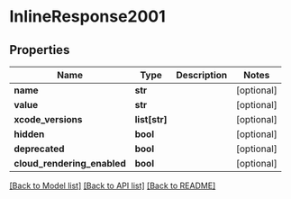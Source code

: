# InlineResponse2001

## Properties
Name | Type | Description | Notes
------------ | ------------- | ------------- | -------------
**name** | **str** |  | [optional] 
**value** | **str** |  | [optional] 
**xcode_versions** | **list[str]** |  | [optional] 
**hidden** | **bool** |  | [optional] 
**deprecated** | **bool** |  | [optional] 
**cloud_rendering_enabled** | **bool** |  | [optional] 

[[Back to Model list]](../README.md#documentation-for-models) [[Back to API list]](../README.md#documentation-for-api-endpoints) [[Back to README]](../README.md)


